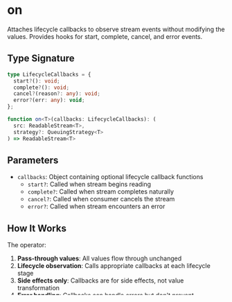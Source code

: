 # on

Attaches lifecycle callbacks to observe stream events without modifying the values. Provides hooks for start, complete, cancel, and error events.

## Type Signature

```typescript
type LifecycleCallbacks = {
  start?(): void;
  complete?(): void;
  cancel?(reason?: any): void;
  error?(err: any): void;
};

function on<T>(callbacks: LifecycleCallbacks): (
  src: ReadableStream<T>, 
  strategy?: QueuingStrategy<T>
) => ReadableStream<T>
```

## Parameters

- `callbacks`: Object containing optional lifecycle callback functions
  - `start?`: Called when stream begins reading
  - `complete?`: Called when stream completes naturally
  - `cancel?`: Called when consumer cancels the stream
  - `error?`: Called when stream encounters an error

## How It Works

The operator:
1. **Pass-through values**: All values flow through unchanged
2. **Lifecycle observation**: Calls appropriate callbacks at each lifecycle stage
3. **Side effects only**: Callbacks are for side effects, not value transformation
4. **Error handling**: Callbacks can handle errors but don't prevent propagation

## Examples

### Basic Lifecycle Monitoring

```typescript
const monitored = pipe(
  from([1, 2, 3, 4]),
  on({
    start: () => console.log('Stream started'),
    complete: () => console.log('Stream completed'),
    error: (err) => console.log('Stream error:', err)
  })
);

const result = await toArray(monitored);
// Console output:
// "Stream started"
// "Stream completed"
// Result: [1, 2, 3, 4]
```

### Resource Management

```typescript
let resource: DatabaseConnection;

const processedData = pipe(
  from(dataItems),
  on({
    start: () => {
      resource = openDatabase();
      console.log('Database connection opened');
    },
    complete: () => {
      resource.close();
      console.log('Database connection closed');
    },
    error: (err) => {
      resource?.close();
      console.log('Cleanup after error:', err.message);
    }
  }),
  map(item => processWithDatabase(resource, item))
);
```

### Cancellation Handling

```typescript
const cancellableStream = pipe(
  interval(100),
  on({
    start: () => console.log('Timer started'),
    cancel: (reason) => console.log('Timer cancelled:', reason),
    complete: () => console.log('Timer completed')
  }),
  take(5)
);

// Will trigger cancel callback when take(5) completes
const result = await toArray(cancellableStream);
// Console output:
// "Timer started"
// "Timer cancelled: undefined"
```

### Error Monitoring

```typescript
const errorProneStream = pipe(
  from([1, 2, 3, 4, 5]),
  map(x => {
    if (x === 3) throw new Error('Processing failed at 3');
    return x * 2;
  }),
  on({
    error: (err) => {
      console.error('Stream error detected:', err.message);
      logErrorToService(err);
    }
  })
);

try {
  await toArray(errorProneStream);
} catch (error) {
  // Error still propagates normally
}
```

### Performance Monitoring

```typescript
let startTime: number;
let valueCount = 0;

const performanceMonitored = pipe(
  from(largeDataSet),
  on({
    start: () => {
      startTime = performance.now();
      console.log('Processing started');
    },
    complete: () => {
      const duration = performance.now() - startTime;
      console.log(`Processed ${valueCount} items in ${duration}ms`);
    }
  }),
  tap(() => valueCount++),
  map(processItem)
);
```

### Multiple Callback Sets

```typescript
const multiMonitored = pipe(
  from([1, 2, 3]),
  on({
    start: () => console.log('First monitor: started'),
    complete: () => console.log('First monitor: completed')
  }),
  map(x => x * 2),
  on({
    start: () => console.log('Second monitor: started'),
    complete: () => console.log('Second monitor: completed')
  })
);

// Each operator gets its own lifecycle events
```

### Conditional Callbacks

```typescript
const DEBUG = true;

const debugStream = pipe(
  from(data),
  on({
    start: DEBUG ? () => console.log('Debug: stream started') : undefined,
    complete: DEBUG ? () => console.log('Debug: stream completed') : undefined,
    error: DEBUG ? (err) => console.log('Debug: error -', err) : undefined
  })
);
```

## Key Characteristics

- **Transparent**: Values pass through unchanged
- **Side effects**: Callbacks are for observation and side effects
- **Lifecycle hooks**: Provides access to all stream lifecycle events
- **Error safe**: Errors in callbacks don't break the stream
- **Resource management**: Perfect for setup/cleanup operations

## Use Cases

- **Resource management**: Open/close connections, files, etc.
- **Logging and monitoring**: Track stream lifecycle events
- **Performance measurement**: Time operations and count values
- **Cleanup operations**: Ensure resources are cleaned up
- **Debugging**: Add debugging information to streams
- **Analytics**: Track usage patterns and errors

## Comparison with Related Operators

- **`on`**: Lifecycle callbacks for stream events
- **`tap`**: Observe values as they pass through  
- **`catchError`**: Handle and recover from errors
- **`ignoreElements`**: Ignore values but preserve lifecycle

## See Also

- [`tap`](./tap.md) - Observe values without modification
- [`catchError`](./catchError.md) - Handle errors with fallback
- [`ignoreElements`](./ignoreElements.md) - Ignore values, preserve completion
